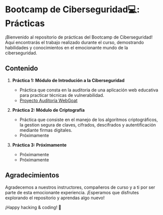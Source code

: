 # Bootcamp de Ciberseguridad💻: Prácticas

¡Bienvenido al repositorio de prácticas del Bootcamp de Ciberseguridad! Aquí encontrarás el trabajo realizado durante el curso, demostrando habilidades y conocimientos en el emocionante mundo de la ciberseguridad.

## Contenido

1. **Práctica 1: Módulo de Introdución a la Ciberseguridad**
   - Práctica que consta en la auditoria de una aplicación web educativa para practicar técnicas de vulnerabilidad.
   - [Proyecto Auditoría WebGoat](https://github.com/Kreitos13/keepCodingCyberVII/blob/main/M%C3%B3dulo%20de%20introducci%C3%B3n%20a%20la%20Ciberseguridad-Alex%20Coman.pdf)

2. **Práctica 2: Módulo de Criptografía**
   - Práctica que consiste en el manejo de los algoritmos criptográficos, la gestion segura de claves, cifrados, descifrados y autentificación mediante firmas digitales.
   - Próximamente

3. **Práctica 3: Próximamente**
   - Próximamente
   - Próximamente

## Agradecimientos

Agradecemos a nuestros instructores, compañeros de curso y a ti por ser parte de esta emocionante experiencia. ¡Esperamos que disfrutes explorando el repositorio y aprendas algo nuevo!

¡Happy hacking & coding! 🚀 
